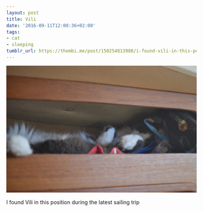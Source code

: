 ```yaml
---
layout: post
title: Vili
date: '2016-09-11T12:00:36+02:00'
tags:
- cat
- sleeping
tumblr_url: https://thembi.me/post/150254813980/i-found-vili-in-this-position-during-the-latest
---
```

 ![](/files/tumblr_od6y22CjTf1tq106bo1_1280.jpg)  

I found Vili in this position during the latest sailing trip

